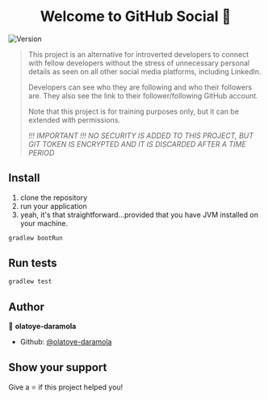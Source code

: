 <h1 align="center">Welcome to GitHub Social 👋</h1>
<p>
  <img alt="Version" src="https://img.shields.io/badge/version-1.o-blue.svg?cacheSeconds=2592000" />
</p>

> This project is an alternative for introverted developers to connect with fellow developers without the stress of unnecessary personal details as seen on all other social media platforms, including LinkedIn.
>
>
> Developers can see who they are following and who their followers are. They also see the link to their follower/following GitHub account.
>
> Note that this project is for training purposes only, but it can be extended with permissions.
> 
> *!!! IMPORTANT !!! NO SECURITY IS ADDED TO THIS PROJECT, BUT GIT TOKEN IS ENCRYPTED AND IT IS DISCARDED AFTER A TIME PERIOD*

## Install
1. clone the repository
1. run your application
2. yeah, it's that straightforward...provided that you have JVM installed on your machine.

```sh
gradlew bootRun
```

## Run tests

```sh
gradlew test
```

## Author

👤 **olatoye-daramola**

* Github: [@olatoye-daramola](https://github.com/olatoye-daramola)

## Show your support

Give a ⭐️ if this project helped you!
